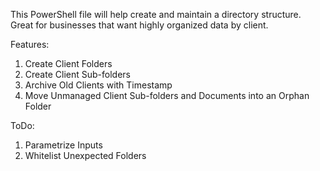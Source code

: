 This PowerShell file will help create and maintain a directory structure. Great for businesses that want highly organized data by client. 

Features:
1. Create Client Folders
2. Create Client Sub-folders
3. Archive Old Clients with Timestamp
4. Move Unmanaged Client Sub-folders and Documents into an Orphan Folder

ToDo:
1. Parametrize Inputs
2. Whitelist Unexpected Folders